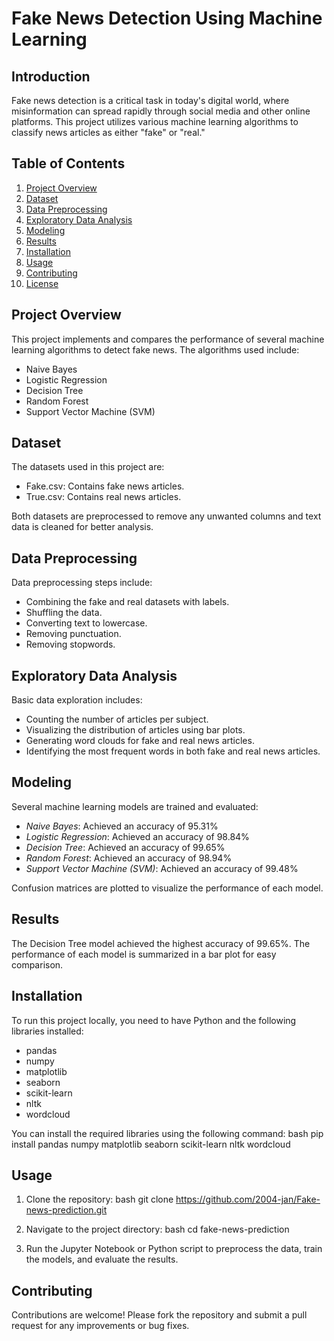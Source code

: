 # Fake News Detection Using Machine Learning

## Introduction
Fake news detection is a critical task in today's digital world, where misinformation can spread rapidly through social media and other online platforms. This project utilizes various machine learning algorithms to classify news articles as either "fake" or "real."

## Table of Contents
1. [Project Overview](#project-overview)
2. [Dataset](#dataset)
3. [Data Preprocessing](#data-preprocessing)
4. [Exploratory Data Analysis](#exploratory-data-analysis)
5. [Modeling](#modeling)
6. [Results](#results)
7. [Installation](#installation)
8. [Usage](#usage)
9. [Contributing](#contributing)
10. [License](#license)

## Project Overview
This project implements and compares the performance of several machine learning algorithms to detect fake news. The algorithms used include:
- Naive Bayes
- Logistic Regression
- Decision Tree
- Random Forest
- Support Vector Machine (SVM)

## Dataset
The datasets used in this project are:
- Fake.csv: Contains fake news articles.
- True.csv: Contains real news articles.

Both datasets are preprocessed to remove any unwanted columns and text data is cleaned for better analysis.

## Data Preprocessing
Data preprocessing steps include:
- Combining the fake and real datasets with labels.
- Shuffling the data.
- Converting text to lowercase.
- Removing punctuation.
- Removing stopwords.

## Exploratory Data Analysis
Basic data exploration includes:
- Counting the number of articles per subject.
- Visualizing the distribution of articles using bar plots.
- Generating word clouds for fake and real news articles.
- Identifying the most frequent words in both fake and real news articles.

## Modeling
Several machine learning models are trained and evaluated:
- *Naive Bayes*: Achieved an accuracy of 95.31%
- *Logistic Regression*: Achieved an accuracy of 98.84%
- *Decision Tree*: Achieved an accuracy of 99.65%
- *Random Forest*: Achieved an accuracy of 98.94%
- *Support Vector Machine (SVM)*: Achieved an accuracy of 99.48%

Confusion matrices are plotted to visualize the performance of each model.

## Results
The Decision Tree model achieved the highest accuracy of 99.65%. The performance of each model is summarized in a bar plot for easy comparison.

## Installation
To run this project locally, you need to have Python and the following libraries installed:
- pandas
- numpy
- matplotlib
- seaborn
- scikit-learn
- nltk
- wordcloud

You can install the required libraries using the following command:
bash
pip install pandas numpy matplotlib seaborn scikit-learn nltk wordcloud


## Usage
1. Clone the repository:
   bash
   git clone https://github.com/2004-jan/Fake-news-prediction.git
   
2. Navigate to the project directory:
   bash
   cd fake-news-prediction
   
3. Run the Jupyter Notebook or Python script to preprocess the data, train the models, and evaluate the results.

## Contributing
Contributions are welcome! Please fork the repository and submit a pull request for any improvements or bug fixes.

